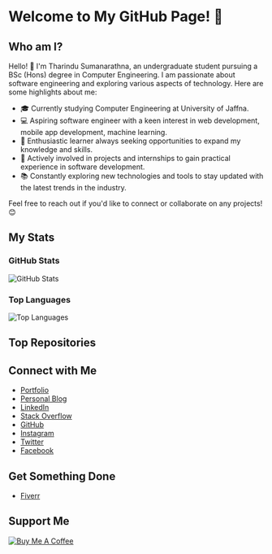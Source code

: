 # Welcome to My GitHub Page! 👋

## Who am I?

Hello! 👋 I'm Tharindu Sumanarathna, an undergraduate student pursuing a BSc (Hons) degree in Computer Engineering. I am passionate about software engineering and exploring various aspects of technology. Here are some highlights about me:

- 🎓 Currently studying Computer Engineering at University of Jaffna.
- 💻 Aspiring software engineer with a keen interest in web development, mobile app development, machine learning.
- 🌟 Enthusiastic learner always seeking opportunities to expand my knowledge and skills.
- 🚀 Actively involved in projects and internships to gain practical experience in software development.
- 📚 Constantly exploring new technologies and tools to stay updated with the latest trends in the industry.

Feel free to reach out if you'd like to connect or collaborate on any projects! 😊

## My Stats
### GitHub Stats
![GitHub Stats](https://github-readme-stats.vercel.app/api?username=<your-username>&show_icons=true&theme=dark)

### Top Languages
![Top Languages](https://github-readme-stats.vercel.app/api/top-langs/?username=<your-username>&layout=compact&theme=dark)

## Top Repositories


## Connect with Me
- [Portfolio](https://your-portfolio.com)
- [Personal Blog](https://your-blog.com)
- [LinkedIn](https://www.linkedin.com/in/tharindu-sumanarathna-75b0b5273)
- [Stack Overflow](https://stackoverflow.com/users/24711969/tharindu-miniruwan)
- [GitHub](https://github.com/your-username)
- [Instagram](https://instagram.com/your-profile)
- [Twitter](https://twitter.com/your-profile)
- [Facebook](https://facebook.com/your-profile)

## Get Something Done
- [Fiverr](https://fiverr.com/your-profile)

## Support Me
[![Buy Me A Coffee](https://img.shields.io/badge/Buy%20Me%20A%20Coffee-Donate-yellow)](https://buymeacoffee.com/your-profile)



